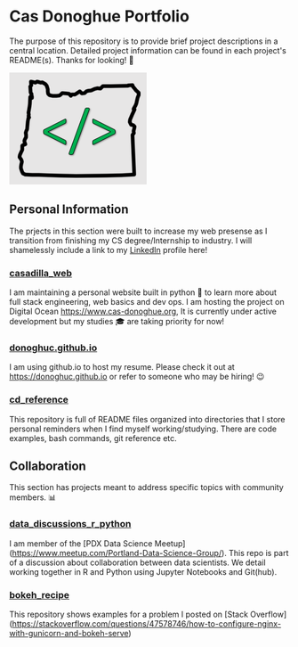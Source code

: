 # Cas Donoghue Portfolio
The purpose of this repository is to provide brief project descriptions in a central location. Detailed project information can be found in each project's README(s). Thanks for looking! :eyes:

![brand](images/code_or.png?raw=true "brand")

## Personal Information
The prjects in this section were built to increase my web presense as I transition from finishing my CS degree/Internship to industry. 
I will shamelessly include a link to my [LinkedIn](https://www.linkedin.com/in/casadilla) profile here! 

### [casadilla_web](https://github.com/donoghuc/casadilla_web)
I am maintaining a personal website built in python :snake: to learn more about full stack engineering, web basics and dev ops. I am hosting the project on Digital Ocean https://www.cas-donoghue.org, It is currently under active development but my studies :mortar_board: are taking priority for now! 

### [donoghuc.github.io](https://github.com/donoghuc/donoghuc.github.io)
I am using github.io to host my resume. Please check it out at https://donoghuc.github.io or refer to someone who may be hiring! :wink: 

### [cd_reference](https://github.com/donoghuc/cd_reference)
This repository is full of README files organized into directories that I store personal reminders when I find myself working/studying. There are code examples, bash commands, git reference etc. 

## Collaboration
This section has projects meant to address specific topics with community members. :bar_chart:

### [data_discussions_r_python](https://github.com/donoghuc/data_discussions_r_py)
I am member of the [PDX Data Science Meetup] (https://www.meetup.com/Portland-Data-Science-Group/). This repo is part of a discussion about collaboration between data scientists. We detail working together in R and Python using Jupyter Notebooks and Git(hub). 

### [bokeh_recipe](https://github.com/donoghuc/bokeh_recipe)
This repository shows examples for a problem I posted on [Stack Overflow] (https://stackoverflow.com/questions/47578746/how-to-configure-nginx-with-gunicorn-and-bokeh-serve)
